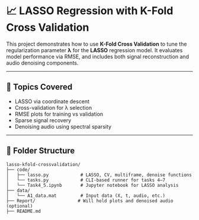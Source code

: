 # 📈 LASSO Regression with K-Fold Cross Validation

This project demonstrates how to use **K-Fold Cross Validation** to tune the regularization parameter **λ** for the **LASSO** regression model. It evaluates model performance via RMSE, and includes both signal reconstruction and audio denoising components.

---

## 🧠 Topics Covered

- LASSO via coordinate descent
- Cross-validation for λ selection
- RMSE plots for training vs validation
- Sparse signal recovery
- Denoising audio using spectral sparsity

---

## 📁 Folder Structure

```text
lasso-kfold-crossvalidation/
├── code/
│   ├── lasso.py            # LASSO, CV, multiframe, denoise functions
│   └── tasks.py            # CLI-based runner for tasks 4–7
│   └── Task4_5.ipynb       # Jupyter notebook for LASSO analysis
├── data/
│   └── A1_data.mat         # Input data (X, t, audio, etc.)
├── Report/                # Will hold plots and denoised audio (optional)
├── README.md
